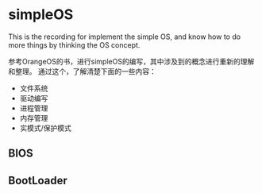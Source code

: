 # simpleOS

This is the recording for implement the simple OS, and know how to do more things by thinking the OS concept.

参考OrangeOS的书，进行simpleOS的编写，其中涉及到的概念进行重新的理解和整理。
通过这个，了解清楚下面的一些内容：
* 文件系统
* 驱动编写
* 进程管理
* 内存管理
* 实模式/保护模式

## BIOS

## BootLoader


